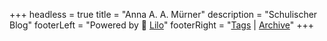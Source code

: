 +++
headless = true
title = "Anna A. A. Mürner"
description = "Schulischer Blog"
footerLeft = "Powered by 💜 [Lilo](https://de.wikipedia.org/wiki/Inzest)"
footerRight = "[Tags](/tags/) | [Archive](/posts/)"
+++
